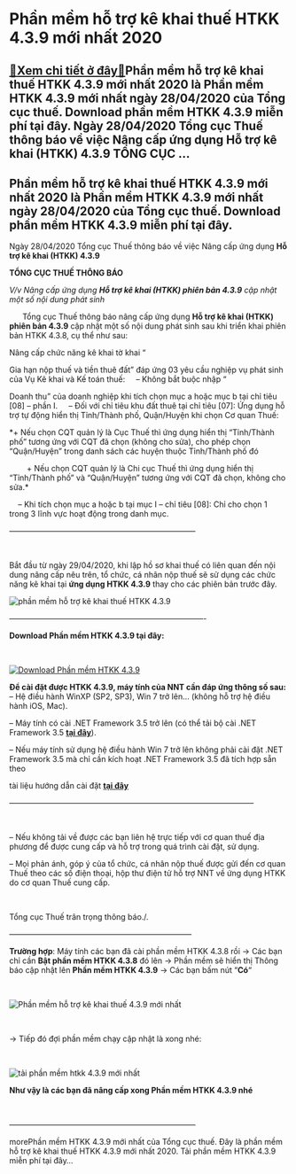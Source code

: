 Phần mềm hỗ trợ kê khai thuế HTKK 4.3.9 mới nhất 2020
=====================================================

[:gift:Xem chi tiết ở đây:gift:](https://hddtvn.com/phan-mem-ho-tro-ke-khai-thue-htkk-4-3-9-moi-nhat-2020/)Phần mềm hỗ trợ kê khai thuế HTKK 4.3.9 mới nhất 2020 là Phần mềm HTKK 4.3.9 mới nhất ngày 28/04/2020 của Tổng cục thuế. Download phần mềm HTKK 4.3.9 miễn phí tại đây. Ngày 28/04/2020 Tổng cục Thuế thông báo về việc Nâng cấp ứng dụng Hỗ trợ kê khai (HTKK) 4.3.9 TỔNG CỤC …
--------------------------------------------------------------------------------------------------------------------------------------------------------------------------------------------------------------------------------------------------------------------------------



Phần mềm hỗ trợ kê khai thuế HTKK 4.3.9 mới nhất 2020 là Phần mềm HTKK 4.3.9 mới nhất ngày 28/04/2020 của Tổng cục thuế. Download phần mềm HTKK 4.3.9 miễn phí tại đây.
-------------------------------------------------------------------------------------------------------------------------------------------------------------------------


Ngày 28/04/2020 Tổng cục Thuế thông báo về việc Nâng cấp ứng dụng **Hỗ trợ kê khai (HTKK) 4.3.9**



  

**TỔNG CỤC THUẾ THÔNG BÁO**

*V/v Nâng cấp ứng dụng **Hỗ trợ kê khai (HTKK) phiên bản 4.3.9** cập nhật một số nội dung phát sinh*  

  
    Tổng cục Thuế thông báo nâng cấp ứng dụng **Hỗ trợ kê khai (HTKK) phiên bản 4.3.9** cập nhật một số nội dung phát sinh sau khi triển khai phiên bản HTKK 4.3.8, cụ thể như sau:


Nâng cấp chức năng kê khai tờ khai “

Gia hạn nộp thuế và tiền thuê đất” đáp ứng 03 yêu cầu nghiệp vụ phát sinh của Vụ Kê khai và Kế toán thuế:
    – Không bắt buộc nhập “

Doanh thu” của doanh nghiệp khi tích chọn mục a hoặc mục b tại chỉ tiêu [08] – phần I.
    – Đối với chỉ tiêu khu đất thuê tại chỉ tiêu [07]: Ứng dụng hỗ trợ tự động hiển thị Tỉnh/Thành phố, Quận/Huyện khi chọn Cơ quan Thuế:  

*+ Nếu chọn CQT quản lý là Cục Thuế thì ứng dụng hiển thị “Tỉnh/Thành phố” tương ứng với CQT đã chọn (không cho sửa), cho phép chọn “Quận/Huyện” trong danh sách các huyện thuộc Tỉnh/Thành phố đó  

        + Nếu chọn CQT quản lý là Chi cục Thuế thì ứng dụng hiển thị “Tỉnh/Thành phố” và “Quận/Huyện” tương ứng với CQT đã chọn, không cho sửa.*


    – Khi tích chọn mục a hoặc b tại mục I – chỉ tiêu [08]: Chỉ cho chọn 1 trong 3 lĩnh vực hoạt động trong danh mục.



————————————————————————

  

Bắt đầu từ ngày 29/04/2020, khi lập hồ sơ khai thuế có liên quan đến nội dung nâng cấp nêu trên, tổ chức, cá nhân nộp thuế sẽ sử dụng các chức năng kê khai tại **ứng dụng HTKK 4.3.9** thay cho các phiên bản trước đây.

  

![phần mềm hỗ trợ kê khai thuế HTKK 4.3.9](https://hddtvn.com/wp-content/uploads/2021/01/phan-mem-ho-ke-khai-thue-HTKK-4_3_9.png "phần mềm hỗ trợ kê khai thuế HTKK 4.3.9")

—————————————————————————-



**Download Phần mềm HTKK 4.3.9 tại đây:**  

  

[![Download Phần mềm HTKK 4.3.9](https://hddtvn.com/wp-content/uploads/2021/01/tai-xuong.png "Download Phần mềm HTKK 4.3.9")](https://www.fshare.vn/file/F8L28OH3Q42Q "Download Phần mềm HTKK 4.3.9")


**Để cài đặt được HTKK 4.3.9, máy tính của NNT cần đáp ứng thông số sau:**
– Hệ điều hành WinXP (SP2, SP3), Win 7 trở lên… (không hỗ trợ hệ điều hành iOS, Mac).


– Máy tính có cài .NET Framework 3.5 trở lên (có thể tải bộ cài .NET Framework 3.5 **[tại đây](https://www.fshare.vn/file/F4X6R3TJZ5FH "tải NET Frameword 3.5")**).


 – Nếu máy tính sử dụng hệ điều hành Win 7 trở lên không phải cài đặt .NET Framework 3.5 mà chỉ cần kích hoạt .NET Framework 3.5 đã tích hợp sẵn theo 

tài liệu hướng dẫn cài đặt **[tại đây](http://www.gdt.gov.vn/wps/wcm/connect/ee2414f2-f093-4eb7-91bf-7df936c36444/HD+cai+dat+HTKK+4.0.pdf?MOD=AJPERES&CACHEID=ROOTWORKSPACEee2414f2-f093-4eb7-91bf-7df936c36444 "hướng dẫn cài đặt htkk 4.0")**

  

 ———————————————————————————————–  

  

– Nếu không tải về được các bạn liên hệ trực tiếp với cơ quan thuế địa phương để được cung cấp và hỗ trợ trong quá trình cài đặt, sử dụng.


– Mọi phản ánh, góp ý của tổ chức, cá nhân nộp thuế được gửi đến cơ quan Thuế theo các số điện thoại, hộp thư điện tử hỗ trợ NNT về ứng dụng HTKK do cơ quan Thuế cung cấp.  

 



Tổng cục Thuế trân trọng thông báo./.

  

———————————————————————–

  

**Trường hợp**: Máy tính các bạn đã cài phần mềm HTKK 4.3.8 rồi -> Các bạn chỉ cần **Bật phần mềm HTKK 4.3.8** đó lên -> Phần mềm sẽ hiển thị Thông báo cập nhật lên **Phần mềm HTKK 4.3.9** -> Các bạn bấm nút “**Có**“  

  

![Phần mềm hỗ trợ kê khai thuế 4.3.9 mới nhất](https://hddtvn.com/wp-content/uploads/2021/01/phan-mem-ho-tro-ke-khai-thue-4_3_9-moi-nhat.png "Phần mềm hỗ trợ kê khai thuế 4.3.9 mới nhất")  

  

-> Tiếp đó đợi phần mềm chạy cập nhật là xong nhé:  

  

![tải phần mềm htkk 4.3.9 mới nhất](https://hddtvn.com/wp-content/uploads/2021/01/tai-phan-mem-htkk-4-3_9-moi-nhat.png "tải phần mềm htkk 4.3.9 mới nhất")

**Như vậy là các bạn đã nâng cấp xong Phần mềm HTKK 4.3.9 nhé**

  

————————————————————————

morePhần mềm HTKK 4.3.9 mới nhất của Tổng cục thuế. Đây là phần mềm hỗ trợ kê khai thuế HTKK 4.3.9 mới nhất 2020. Tải phần mềm HTKK 4.3.9 miễn phí tại đây…

